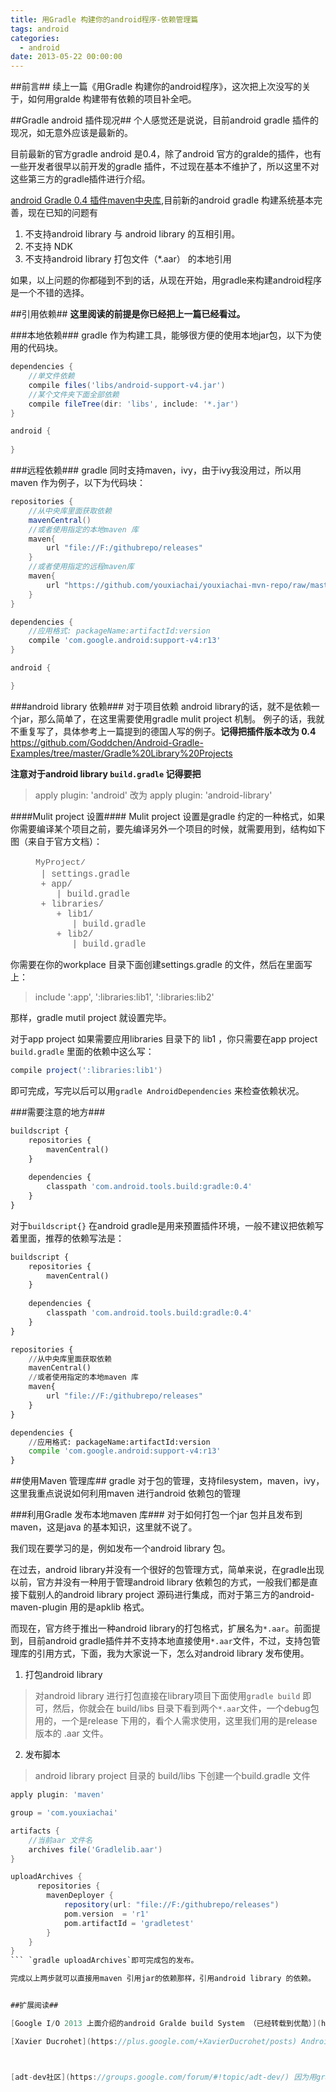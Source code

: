 ```yaml
---
title: 用Gradle 构建你的android程序-依赖管理篇
tags: android
categories:
  - android
date: 2013-05-22 00:00:00
---
```

##前言##
续上一篇《用Gradle 构建你的android程序》，这次把上次没写的关于，如何用gralde 构建带有依赖的项目补全吧。

<!--more-->

##Gradle android 插件现况##
个人感觉还是说说，目前android gradle 插件的现况，如无意外应该是最新的。

目前最新的官方gradle android 是0.4，除了android 官方的gralde的插件，也有一些开发者很早以前开发的gradle 插件，不过现在基本不维护了，所以这里不对这些第三方的gradle插件进行介绍。

[android Gradle 0.4 插件maven中央库](http://search.maven.org/#artifactdetails|com.android.tools.build|gradle|0.4|jar),目前新的android gradle 构建系统基本完善，现在已知的问题有

1. 不支持android library 与 android library 的互相引用。
2. 不支持 NDK
3. 不支持android library 打包文件（*.aar） 的本地引用

如果，以上问题的你都碰到不到的话，从现在开始，用gradle来构建android程序是一个不错的选择。

##引用依赖##
**这里阅读的前提是你已经把上一篇已经看过。**

###本地依赖###
gradle 作为构建工具，能够很方便的使用本地jar包，以下为使用的代码块。

``` groovy localDependics
dependencies {
	//单文件依赖
	compile files('libs/android-support-v4.jar')
	//某个文件夹下面全部依赖
	compile fileTree(dir: 'libs', include: '*.jar')
}

android {
	
}
```


###远程依赖###
gradle 同时支持maven，ivy，由于ivy我没用过，所以用maven 作为例子，以下为代码块：
``` groovy remoteDependics
repositories {
	//从中央库里面获取依赖
	mavenCentral()
	//或者使用指定的本地maven 库
	maven{
		url "file://F:/githubrepo/releases"
	}
	//或者使用指定的远程maven库
	maven{
		url "https://github.com/youxiachai/youxiachai-mvn-repo/raw/master/releases"
	}
}

dependencies {
	//应用格式: packageName:artifactId:version
	compile 'com.google.android:support-v4:r13'
}

android {

}
```

###android library 依赖###
对于项目依赖 android library的话，就不是依赖一个jar，那么简单了，在这里需要使用gradle  mulit project 机制。
例子的话，我就不重复写了，具体参考上一篇提到的德国人写的例子。**记得把插件版本改为 0.4**
[https://github.com/Goddchen/Android-Gradle-Examples/tree/master/Gradle%20Library%20Projects 
](https://github.com/Goddchen/Android-Gradle-Examples/tree/master/Gradle%20Library%20Projects)

**注意对于android library `build.gradle` 记得要把**
> apply plugin: 'android' 改为 apply plugin: 'android-library'

####Mulit project 设置####
Mulit project 设置是gradle 约定的一种格式，如果你需要编译某个项目之前，要先编译另外一个项目的时候，就需要用到，结构如下图（来自于官方文档）：
<blockquote style="margin:0px 0px 0px 40px;border:none;padding:0px"><div><span style="line-height:1.6;font-size:10pt;font-style:normal"><font face="courier new, monospace">MyProject/</font></span></div><div><font face="courier new, monospace" style="font-style:normal">&nbsp;| settings.gradle</font></div><div><font face="courier new, monospace" style="font-style:normal">&nbsp;+ app/</font></div><div><font face="courier new, monospace" style="font-style:normal">&nbsp; &nbsp; | build.gradle</font></div><div><font face="courier new, monospace" style="font-style:normal">&nbsp;+ libraries/</font></div><div><font face="courier new, monospace" style="font-style:normal">&nbsp; &nbsp; + lib1/</font></div><div><font face="courier new, monospace" style="font-style:normal">&nbsp; &nbsp; &nbsp; &nbsp;| build.gradle</font></div><div><font face="courier new, monospace" style="font-style:normal">&nbsp; &nbsp; + lib2/</font></div><div><font face="courier new, monospace" style="font-style:normal">&nbsp; &nbsp; &nbsp; &nbsp;| build.gradle</font></div></blockquote>

你需要在你的workplace 目录下面创建settings.gradle 的文件，然后在里面写上：
> include ':app', ':libraries:lib1', ':libraries:lib2'

那样，gradle mutil project 就设置完毕。

对于app project 如果需要应用libraries 目录下的 lib1 ，你只需要在app project `build.gradle` 里面的依赖中这么写：

``` groovy android-library
compile project(':libraries:lib1')
```

即可完成，写完以后可以用`gradle AndroidDependencies` 来检查依赖状况。



###需要注意的地方###
``` python notice
buildscript {
    repositories {
	    mavenCentral()
	}
    
    dependencies {
        classpath 'com.android.tools.build:gradle:0.4'
    }
}
```

对于`buildscript{}` 在android gradle是用来预置插件环境，一般不建议把依赖写着里面，推荐的依赖写法是：
``` python notice
buildscript {
    repositories {
	    mavenCentral()
	}
    
    dependencies {
        classpath 'com.android.tools.build:gradle:0.4'
    }
}

repositories {
	//从中央库里面获取依赖
	mavenCentral()
	//或者使用指定的本地maven 库
	maven{
		url "file://F:/githubrepo/releases"
	}
}

dependencies {
	//应用格式: packageName:artifactId:version
	compile 'com.google.android:support-v4:r13'
}
```


##使用Maven 管理库##
gradle 对于包的管理，支持filesystem，maven，ivy，这里我重点说说如何利用maven 进行android 依赖包的管理


###利用Gradle 发布本地maven 库###
对于如何打包一个jar 包并且发布到maven，这是java 的基本知识，这里就不说了。

我们现在要学习的是，例如发布一个android library 包。

在过去，android library并没有一个很好的包管理方式，简单来说，在gradle出现以前，官方并没有一种用于管理android library 依赖包的方式，一般我们都是直接下载别人的android library project 源码进行集成，而对于第三方的android-maven-plugin 用的是apklib 格式。

而现在，官方终于推出一种android library的打包格式，扩展名为`*.aar`。前面提到，目前android gradle插件并不支持本地直接使用`*.aar`文件，不过，支持包管理库的引用方式，下面，我为大家说一下，怎么对android library 发布使用。

1. 打包android library 
> 对android library 进行打包直接在library项目下面使用`gradle build` 即可，然后，你就会在 build/libs 目录下看到两个`*.aar`文件，一个debug包用的，一个是release 下用的，看个人需求使用，这里我们用的是release 版本的 .aar 文件。

2. 发布脚本
> android library project 目录的  build/libs 下创建一个build.gradle 文件
``` groovy publish
apply plugin: 'maven'

group = 'com.youxiachai'

artifacts {
	//当前aar 文件名
	archives file('Gradlelib.aar')
}

uploadArchives {
	  repositories {
		mavenDeployer {
			repository(url: "file://F:/githubrepo/releases")
			pom.version  = 'r1'
			pom.artifactId = 'gradletest'
		}
	}
}
``` `gradle uploadArchives`即可完成包的发布。

完成以上两步就可以直接用maven 引用jar的依赖那样，引用android library 的依赖。


##扩展阅读##

[Google I/O 2013 上面介绍的android Gralde build System‎ （已经转载到优酷）](http://v.youku.com/v_show/id_XNTYwMzY0NDYw.html)

[Xavier Ducrohet](https://plus.google.com/+XavierDucrohet/posts) Android SDK Tech Lead,上面那个视频就是这个人演讲的。



[adt-dev社区](https://groups.google.com/forum/#!topic/adt-dev/) 因为用gradle 构建android 是新系统，一般而言有问题是搜索不到的，有问题还是上社区直接问吧，一般[Xavier Ducrohet](https://plus.google.com/+XavierDucrohet/posts) 都会帮你解决。
